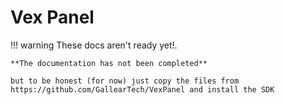 # Vex Panel


!!! warning
    These docs aren't ready yet!.
    
    **The documentation has not been completed**
    
    but to be honest (for now) just copy the files from https://github.com/GallearTech/VexPanel and install the SDK
